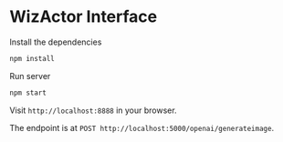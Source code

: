   # WizActor Interface

Install the dependencies

```bash
npm install
```

Run server

```bash
npm start
```

Visit `http://localhost:8888` in your browser.

The endpoint is at `POST http://localhost:5000/openai/generateimage`.
